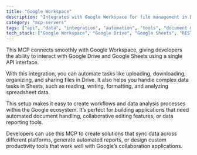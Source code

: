 ```yaml
---
title: "Google Workspace"
description: "Integrates with Google Workspace for file management in Drive and data manipulation in Sheets, enabling document-centric workflows."
category: "mcp-servers"
tags: ["api", "data", "integration", "automation", "tools", "document management", "collaboration", "productivity"]
tech_stack: ["Google Workspace", "Google Drive", "Google Sheets", "REST API", "Cloud Storage", "data analysis", "automated reporting"]
---
```


This MCP connects smoothly with Google Workspace, giving developers the ability to interact with Google Drive and Google Sheets using a single API interface.

With this integration, you can automate tasks like uploading, downloading, organizing, and sharing files in Drive. It also helps you handle complex data tasks in Sheets, such as reading, writing, formatting, and analyzing spreadsheet data.

This setup makes it easy to create workflows and data analysis processes within the Google ecosystem. It’s perfect for building applications that need automated document handling, collaborative editing features, or data reporting tools.

Developers can use this MCP to create solutions that sync data across different platforms, generate automated reports, or design custom productivity tools that work well with Google’s collaboration applications.